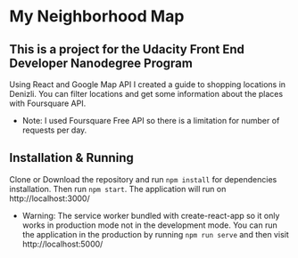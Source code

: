 # My Neighborhood Map

## This is a project for the Udacity Front End Developer Nanodegree Program
Using React and Google Map API I created a guide to shopping locations in Denizli. You can filter locations and get some information about the places with Foursquare API.
- Note: I used Foursquare Free API so there is a limitation for number of requests per day.

## Installation & Running

Clone or Download the repository and run `npm install` for dependencies installation. Then run `npm start`. The application will run on http://localhost:3000/
- Warning: The service worker bundled with create-react-app so it only works in production mode not in the development mode. You can run the application in the production by running `npm run serve` and then visit http://localhost:5000/
